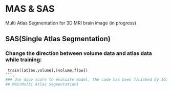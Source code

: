 # MAS & SAS
Multi Atlas Segmentation for 3D MRI brain image (in progress)

## SAS(Single Atlas Segmentation)
### Change the direction between volume data and atlas data while training: 
```python 
 train([atlas,volume],[volume,flow])
```.
### Use dice score to evaluate model, the code has been finished by 10/29/2018.
## MAS(Multi Atlas Segmentation)

